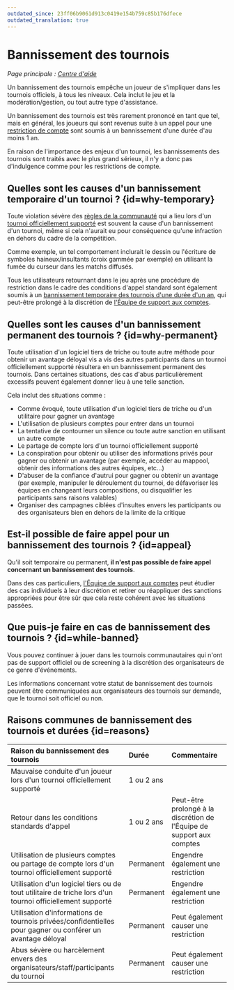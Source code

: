 ```yaml
---
outdated_since: 23ff06b9061d913c0419e154b759c85b176dfece
outdated_translation: true
---
```


# Bannissement des tournois

*Page principale : [Centre d'aide](/wiki/Help_centre)*

Un bannissement des tournois empêche un joueur de s'impliquer dans les tournois officiels, à tous les niveaux. Cela inclut le jeu et la modération/gestion, ou tout autre type d'assistance.

Un bannissement des tournois est très rarement prononcé en tant que tel, mais en général, les joueurs qui sont revenus suite à un appel pour une [restriction de compte](/wiki/Help_centre/Account_restrictions) sont soumis à un bannissement d'une durée d'au moins 1 an.

En raison de l'importance des enjeux d'un tournoi, les bannissements des tournois sont traités avec le plus grand sérieux, il n'y a donc pas d'indulgence comme pour les restrictions de compte.

## Quelles sont les causes d'un bannissement temporaire d'un tournoi ? {id=why-temporary}

Toute violation sévère des [règles de la communauté](/wiki/Rules) qui a lieu lors d'un [tournoi officiellement supporté](/wiki/Tournaments/Official_support) est souvent la cause d'un bannissement d'un tournoi, même si cela n'aurait eu pour conséquence qu'une infraction en dehors du cadre de la compétition.

Comme exemple, un tel comportement inclurait le dessin ou l'écriture de symboles haineux/insultants (croix gammée par exemple) en utilisant la fumée du curseur dans les matchs diffusés.

Tous les utilisateurs retournant dans le jeu après une procédure de restriction dans le cadre des conditions d'appel standard sont également soumis à un [bannissement temporaire des tournois d'une durée d'un an](/wiki/Help_centre/Account_restrictions#reasons), qui peut-être prolongé à la discrétion de [l'Équipe de support aux comptes](/wiki/People/Account_support_team).

## Quelles sont les causes d'un bannissement permanent des tournois ? {id=why-permanent}

Toute utilisation d'un logiciel tiers de triche ou toute autre méthode pour obtenir un avantage déloyal vis a vis des autres participants dans un tournoi officiellement supporté résultera en un bannissement permanent des tournois. Dans certaines situations, des cas d'abus particulièrement excessifs peuvent également donner lieu à une telle sanction.

Cela inclut des situations comme :

- Comme évoqué, toute utilisation d'un logiciel tiers de triche ou d'un utilitaire pour gagner un avantage
- L'utilisation de plusieurs comptes pour entrer dans un tournoi
- La tentative de contourner un silence ou toute autre sanction en utilisant un autre compte
- Le partage de compte lors d'un tournoi officiellement supporté
- La conspiration pour obtenir ou utiliser des informations privés pour gagner ou obtenir un avantage (par exemple, accéder au mappool, obtenir des informations des autres équipes, etc...)
- D'abuser de la confiance d'autrui pour gagner ou obtenir un avantage (par exemple, manipuler le déroulement du tournoi, de défavoriser les équipes en changeant leurs compositions, ou disqualifier les participants sans raisons valables)
- Organiser des campagnes ciblées d'insultes envers les participants ou des organisateurs bien en dehors de la limite de la critique

## Est-il possible de faire appel pour un bannissement des tournois ? {id=appeal}

Qu'il soit temporaire ou permanent, **il n'est pas possible de faire appel concernant un bannissement des tournois**.

Dans des cas particuliers, [l'Équipe de support aux comptes](/wiki/People/Account_support_team) peut étudier des cas individuels à leur discrétion et retirer ou réappliquer des sanctions appropriées pour être sûr que cela reste cohérent avec les situations passées.

## Que puis-je faire en cas de bannissement des tournois ? {id=while-banned}

Vous pouvez continuer à jouer dans les tournois communautaires qui n'ont pas de support officiel ou de screening à la discrétion des organisateurs de ce genre d'événements.

Les informations concernant votre statut de bannissement des tournois peuvent être communiquées aux organisateurs des tournois sur demande, que le tournoi soit officiel ou non.

## Raisons communes de bannissement des tournois et durées {id=reasons}

| Raison du bannissement des tournois | Durée | Commentaire |
| :-- | :-- | :-- |
| Mauvaise conduite d'un joueur lors d'un tournoi officiellement supporté | 1 ou 2 ans |  |
| Retour dans les conditions standards d'appel | 1 ou 2 ans | Peut-être prolongé à la discrétion de l'Équipe de support aux comptes |
| Utilisation de plusieurs comptes ou partage de compte lors d'un tournoi officiellement supporté | Permanent | Engendre également une restriction |
| Utilisation d'un logiciel tiers ou de tout utilitaire de triche lors d'un tournoi officiellement supporté | Permanent | Engendre également une restriction |
| Utilisation d'informations de tournois privées/confidentielles pour gagner ou conférer un avantage déloyal | Permanent | Peut également causer une restriction |
| Abus sévère ou harcèlement envers des organisateurs/staff/participants du tournoi | Permanent | Peut également causer une restriction |
